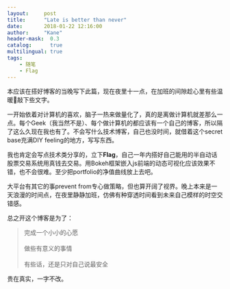 ```yaml
---
layout:     post
title:      "Late is better than never"
date:       2018-01-22 12:16:00
author:     "Kane"
header-mask:  0.3
catalog:      true
multilingual: true
tags:
    - 随笔
    - Flag
---
```


本应该在搭好博客的当晚写下此篇，现在夜里十一点，在加班的间隙趁心里有些温暖🙂敲下些文字。

一开始依着对计算机的喜欢，脑子一热来做量化了，真的是离做计算机就差那么一点。每个Geek（我当然不是）、每个做计算机的都应该有一个自己的博客，所以隔了这么久现在我也有了。不会写什么技术博客，自己也没时间，就借着这个secret base充满DIY feeling的地方，写写东西。

我也肯定会写点技术类分享的，立下**Flag**，自己一年内搭好自己能用的半自动话股票交易系统用真钱去交易。用Bokeh框架嵌入js前端的动态可视化应该效果不错，也不会很难。至少把portfolio的净值曲线放上去吧。

大平台有其它的事prevent from专心做策略，但也算开阔了视界。晚上本来是一天浪漫的时间点，在夜里静静加班，仿佛有种穿透时间看到未来自己模样的时空交错感。

总之开这个博客是为了：
> 完成一个小小的心愿  
> <br/>
> 做些有意义的事情    
> <br/>
> 有些话，还是只对自己说最安全
 
贵在真实，一字不改。


